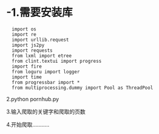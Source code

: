 # -1.需要安装库
      import os
      import re
      import urllib.request
      import js2py
      import requests
      from lxml import etree
      from clint.textui import progress
      import fire
      from loguru import logger
      import time
      from progressbar import *
      from multiprocessing.dummy import Pool as ThreadPool
   2.python pornhub.py
   
   3.输入爬取的关键字和爬取的页数
   
   
   4.开始爬取...........
